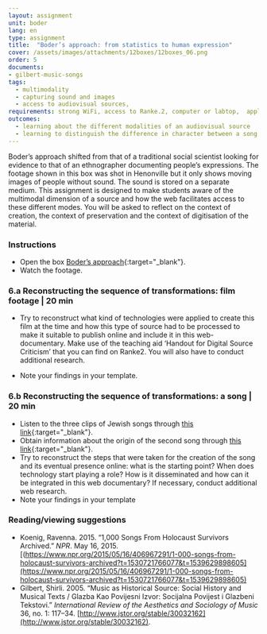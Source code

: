 ```yaml
---
layout: assignment
unit: boder
lang: en
type: assignment
title:  "Boder’s approach: from statistics to human expression"
cover: /assets/images/attachments/12boxes/12boxes_06.png
order: 5
documents:
- gilbert-music-songs
tags: 
  - multimodality
  - capturing sound and images
  - access to audiovisual sources,
requirements: strong WiFi, access to Ranke.2, computer or labtop,  application on labtop or computer to view video
outcomes:
  - learning about the different modalities of an audiovisual source
  - learning to distinguish the difference in character between a song as a historical source and film footage.
---
```


Boder’s approach shifted from that of a traditional social scientist looking for evidence to that of an ethnographer documenting people’s expressions. The footage shown in this box was shot in Henonville but it only shows moving images of people without sound. The sound is stored on a separate medium. This assignment is designed to make students aware of the multimodal dimension of a source and how the web facilitates access to these different modes. You will be asked to reflect on the context of creation, the context of preservation and the context of digitisation of the material. 

<!-- more -->

<!-- briefing-student -->

### Instructions
<!-- section-contents -->

- Open the box [Boder’s approach](https://ranke2.uni.lu/klynt/en/#Intro){:target="_blank"}.
- Watch the footage.

<!-- section -->

### 6.a  Reconstructing the sequence of transformations: film footage | 20 min
<!-- section-contents -->

- Try to reconstruct what kind of technologies were applied to create this film at the time and how this type of source had to be processed to make it suitable to publish online and include it in this web-documentary. Make use of the teaching aid  ‘Handout for Digital Source Criticism’ that you can find on Ranke2. You will also have to conduct additional research. 

- Note your findings in your template.

<!-- section -->

### 6.b  Reconstructing the sequence of transformations: a song | 20 min
<!-- section-contents -->

- Listen to the three clips of Jewish songs through [this link](https://centerhistorypsychology.wordpress.com/2016/09/02/dr-boder-and-the-missing-songs/){:target="_blank"}. 
- Obtain information about the origin of the second song through [this link](https://www.youtube.com/watch?v=LCvwnJl7_uE&list=PLA4EC2A2CA8B51BC9&index=1){:target="_blank"}.
- Try to reconstruct the steps that were taken for the creation of the song and its eventual presence online: what is the starting point? When does technology start playing a role? How is it disseminated and how can it be integrated in this web documentary? If necessary, conduct additional web research. 
- Note your findings in your template   

<!-- section -->

### Reading/viewing  suggestions
<!-- section-contents -->

- Koenig, Ravenna. 2015. “1,000 Songs From Holocaust Survivors Archived.” *NPR*. May 16, 2015. [(https://www.npr.org/2015/05/16/406967291/1-000-songs-from-holocaust-survivors-archived?t=1530721766077&t=1539629898605](https://www.npr.org/2015/05/16/406967291/1-000-songs-from-holocaust-survivors-archived?t=1530721766077&t=1539629898605)
- Gilbert, Shirli. 2005. “Music as Historical Source: Social History and Musical Texts / Glazba Kao Povijesni Izvor: Socijalna Povijest i Glazbeni Tekstovi.” *International Review of the Aesthetics and Sociology of Music* 36, no. 1: 117–34. [http://www.jstor.org/stable/30032162](http://www.jstor.org/stable/30032162). 
  
<!-- briefing-teacher -->
